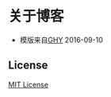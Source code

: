 # 关于博客

- 模版来自[GHY](https://github.com/Gaohaoyang) 						2016-09-10


## License

[MIT License](https://github.com/Gaohaoyang/gaohaoyang.github.io/blob/master/LICENSE.md)
